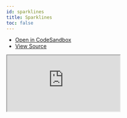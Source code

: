 ```yaml
---
id: sparklines
title: Sparklines
toc: false
---
```


- [Open in CodeSandbox](https://codesandbox.io/s/github/tannerlinsley/react-charts/tree/next/examples/sparklines)
- [View Source](https://github.com/tannerlinsley/react-charts/tree/next/examples/sparklines)

<iframe
  src="https://codesandbox.io/embed/github/tannerlinsley/react-charts/tree/next/examples/sparklines?autoresize=1&fontsize=14&theme=dark"
  title="tannerlinsley/react-charts: sparklines"
  sandbox="allow-forms allow-modals allow-popups allow-presentation allow-same-origin allow-scripts"
  style={{
    width: '100%',
    height: '80vh',
    border: '0',
    borderRadius: 8,
    overflow: 'hidden',
    position: 'static',
    zIndex: 0,
  }}
></iframe>
